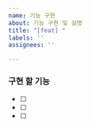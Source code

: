 ```yaml
---
name: 기능 구현
about: 기능 구현 및 설명
title: "[feat] "
labels: ''
assignees: ''

---
```


### 구현 할 기능
- [ ] 
- [ ] 
- [ ]
